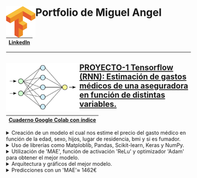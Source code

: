 # <img align="left" width="80" src="https://github.com/Miqquelangel/Portfolio-Miguel-Angel/blob/main/Imagen/descarga%20(2).png"> Portfolio de Miguel Angel 
|[LinkedIn](https://www.linkedin.com/in/miguel-%C3%A1ngel-mulas-rodr%C3%ADguez-a679b3216/)|
|---|
---
## [PROYECTO-1 Tensorflow <img align="left" width="200" src="https://github.com/Miqquelangel/Portfolio-Miguel-Angel/blob/main/Imagen/a.png"> (RNN): Estimación de gastos médicos de una aseguradora en función de distintas variables.](https://github.com/Miqquelangel/Portfolio-Miguel-Angel/blob/main/Predicci%C3%B3n_de_gastos_m%C3%A9dicos.ipynb)
|[Cuaderno Google Colab con índice](https://colab.research.google.com/github/Miqquelangel/Portfolio-Miguel-Angel/blob/main/Predicci%C3%B3n_de_gastos_m%C3%A9dicos.ipynb)|
|---|

<details>
<summary>Creación de un modelo el cual nos estime el precio del gasto médico en función de la edad, sexo, hijos, lugar de residencia, bmi y si es fumador.</summary>
<br>
<img src="https://github.com/Miqquelangel/Portfolio-Miguel-Angel/blob/main/Imagen/Captura.PNG">
</details>

<details>
<summary>Uso de librerías como Matploblib, Pandas, Scikit-learn, Keras y NumPy.</summary>
<br>
<ul><li>Gráfico donde se muestra el Learning Rate:</li>
</ul><img src="https://github.com/Miqquelangel/Portfolio-Miguel-Angel/blob/main/Imagen/descarga.png">
  <ul><li>Gráfico del 'MAE' respecto el Learning Rate:</li>
</ul><img src="https://github.com/Miqquelangel/Portfolio-Miguel-Angel/blob/main/Imagen/descarga%20(1).png">
</details>

<details>
<summary>Utilización de 'MAE', función de activación 'ReLu' y optimizador 'Adam' para obtener el mejor modelo.</summary>
<br>
<img src="https://github.com/Miqquelangel/Portfolio-Miguel-Angel/blob/main/Imagen/Capturakeras.PNG">
</details>

<details>
<summary>Arquitectura y gráficos del mejor modelo.</summary>
<br>
<ul><li>Sumario:</li>
</ul><img width="600" src="https://github.com/Miqquelangel/Portfolio-Miguel-Angel/blob/main/Imagen/summary.PNG">
  <ul><li>Layers:</li>
</ul><img width="600" src="https://github.com/Miqquelangel/Portfolio-Miguel-Angel/blob/main/Imagen/layers.PNG">
</details>

<details>
<summary>Predicciones con un 'MAE'≈ 1462€ </summary>
<br>
<img width="300" src="https://github.com/Miqquelangel/Portfolio-Miguel-Angel/blob/main/Imagen/mae.PNG">
</details>
